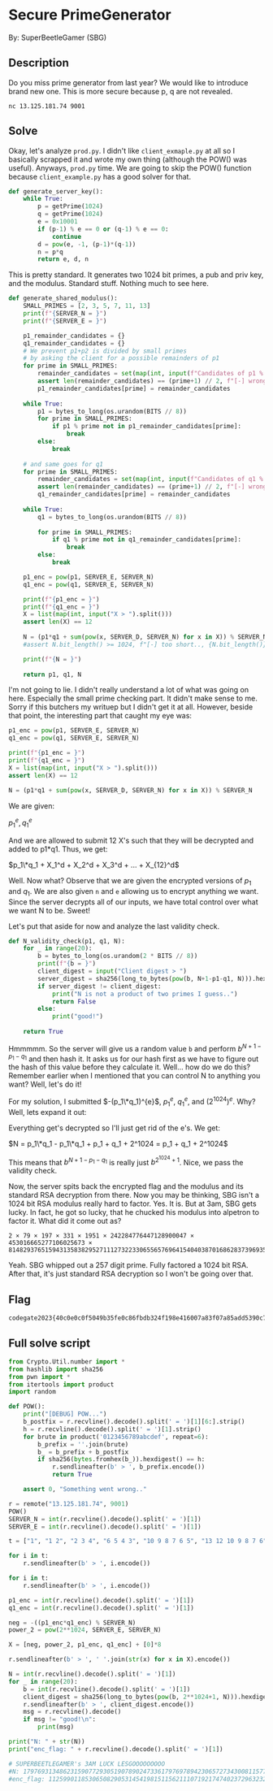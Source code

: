 # Secure PrimeGenerator
By: SuperBeetleGamer (SBG)

## Description

Do you miss prime generator from last year? We would like to introduce brand new one. This is more secure because p, q are not revealed.

`nc 13.125.181.74 9001`

## Solve

Okay, let's analyze `prod.py`. I didn't like `client_exmaple.py` at all so I basically scrapped it and wrote my own thing (although the POW() was useful). Anyways, `prod.py` time. We are going to skip the POW() function because `client_example.py` has a good solver for that.

```py
def generate_server_key():
    while True:
        p = getPrime(1024)
        q = getPrime(1024)
        e = 0x10001
        if (p-1) % e == 0 or (q-1) % e == 0:
            continue
        d = pow(e, -1, (p-1)*(q-1))
        n = p*q
        return e, d, n
```

This is pretty standard. It generates two 1024 bit primes, a pub and priv key, and the modulus. Standard stuff. Nothing much to see here.

```py
def generate_shared_modulus():
    SMALL_PRIMES = [2, 3, 5, 7, 11, 13]
    print(f"{SERVER_N = }")
    print(f"{SERVER_E = }")

    p1_remainder_candidates = {}
    q1_remainder_candidates = {}    
    # We prevent p1+p2 is divided by small primes
    # by asking the client for a possible remainders of p1
    for prime in SMALL_PRIMES:
        remainder_candidates = set(map(int, input(f"Candidates of p1 % {prime} > ").split()))
        assert len(remainder_candidates) == (prime+1) // 2, f"[-] wrong candidates for {prime}"
        p1_remainder_candidates[prime] = remainder_candidates
    
    while True:
        p1 = bytes_to_long(os.urandom(BITS // 8))        
        for prime in SMALL_PRIMES:
            if p1 % prime not in p1_remainder_candidates[prime]:
                break
        else:
            break
    
    # and same goes for q1
    for prime in SMALL_PRIMES:
        remainder_candidates = set(map(int, input(f"Candidates of q1 % {prime} > ").split()))
        assert len(remainder_candidates) == (prime+1) // 2, f"[-] wrong candidates for {prime}"
        q1_remainder_candidates[prime] = remainder_candidates
    
    while True:
        q1 = bytes_to_long(os.urandom(BITS // 8))
        
        for prime in SMALL_PRIMES:
            if q1 % prime not in q1_remainder_candidates[prime]:
                break
        else:
            break

    p1_enc = pow(p1, SERVER_E, SERVER_N)
    q1_enc = pow(q1, SERVER_E, SERVER_N)    

    print(f"{p1_enc = }")
    print(f"{q1_enc = }")
    X = list(map(int, input("X > ").split()))
    assert len(X) == 12
    
    N = (p1*q1 + sum(pow(x, SERVER_D, SERVER_N) for x in X)) % SERVER_N
    #assert N.bit_length() >= 1024, f"[-] too short.., {N.bit_length()}"

    print(f"{N = }")
    
    return p1, q1, N
```

I'm not going to lie. I didn't really understand a lot of what was going on here. Especially the small prime checking part. It didn't make sense to me. Sorry if this butchers my writuep but I didn't get it at all. However, beside that point, the interesting part that caught my eye was:

```py
p1_enc = pow(p1, SERVER_E, SERVER_N)
q1_enc = pow(q1, SERVER_E, SERVER_N)    

print(f"{p1_enc = }")
print(f"{q1_enc = }")
X = list(map(int, input("X > ").split()))
assert len(X) == 12

N = (p1*q1 + sum(pow(x, SERVER_D, SERVER_N) for x in X)) % SERVER_N
```

We are given:

$p_1^e, q_1^e$

And we are allowed to submit 12 X's such that they will be decrypted and added to p1\*q1. Thus, we get:

$p_1\*q_1 + X_1^d + X_2^d + X_3^d + ... + X_{12}^d$

Well. Now what?
Observe that we are given the encrypted versions of $p_1$ and $q_1$. We are also given `n` and `e` allowing us to encrypt anything we want. Since the server decrypts all of our inputs, we have total control over what we want N to be. Sweet!

Let's put that aside for now and analyze the last validity check.

```py
def N_validity_check(p1, q1, N):
    for _ in range(20):
        b = bytes_to_long(os.urandom(2 * BITS // 8))
        print(f"{b = }")
        client_digest = input("Client digest > ")
        server_digest = sha256(long_to_bytes(pow(b, N+1-p1-q1, N))).hexdigest()
        if server_digest != client_digest:
            print("N is not a product of two primes I guess..")
            return False
        else:
            print("good!")
     
    return True
```

Hmmmmm. So the server will give us a random value `b` and perform $b^{N+1-p_1-q_1}$ and then hash it. It asks us for our hash first as we have to figure out the hash of this value before they calculate it. Well... how do we do this? Remember earlier when I mentioned that you can control N to anything you want? Well, let's do it!

For my solution, I submitted $-(p_1\*q_1)^{e}$, $p_1^e$, $q_1^e$, and $(2^1024)^e$. Why? Well, lets expand it out:

Everything get's decrypted so I'll just get rid of the e's. We get:

$N = p_1\*q_1 - p_1\*q_1 + p_1 + q_1 + 2^1024 = p_1 + q_1 + 2^1024$

This means that $b^{N+1-p_1-q_1}$ is really just $b^{2^1024 + 1}$. Nice, we pass the validity check.

Now, the server spits back the encrypted flag and the modulus and its standard RSA decryption from there. Now you may be thinking, SBG isn't a 1024 bit RSA modulus really hard to factor. Yes. It is. But at 3am, SBG gets lucky. In fact, he got so lucky, that he chucked his modulus into alpetron to factor it. What did it come out as?

```
2 × 79 × 197 × 331 × 1951 × 242284776447128900047 × 453016665277106025673 × 81482937651594313583829527111273223306556576964154040387016862837396935685927023114936269140818613754629499849649607817661052202571281081174195033576801632940199296809894893973770596417596050208557498070458753960687937906773171178824916346162886182342410389
```

Yeah. SBG whipped out a 257 digit prime. Fully factored a 1024 bit RSA. After that, it's just standard RSA decryption so I won't be going over that.

## Flag

```
codegate2023{40c0e0c0f5049b35fe0c86fbdb324f198e416007a83f07a85add5390c7a75716f3c29144a4498c26ec17f9dbff1419}
```

## Full solve script
```py
from Crypto.Util.number import *
from hashlib import sha256
from pwn import *
from itertools import product
import random

def POW():
    print("[DEBUG] POW...")
    b_postfix = r.recvline().decode().split(' = ')[1][6:].strip()
    h = r.recvline().decode().split(' = ')[1].strip()
    for brute in product('0123456789abcdef', repeat=6):
        b_prefix = ''.join(brute)
        b_ = b_prefix + b_postfix
        if sha256(bytes.fromhex(b_)).hexdigest() == h:
            r.sendlineafter(b' > ', b_prefix.encode())
            return True

    assert 0, "Something went wrong.."

r = remote("13.125.181.74", 9001)
POW()
SERVER_N = int(r.recvline().decode().split(' = ')[1])
SERVER_E = int(r.recvline().decode().split(' = ')[1])

t = ["1", "1 2", "2 3 4", "6 5 4 3", "10 9 8 7 6 5", "13 12 10 9 8 7 6"]

for i in t:
    r.sendlineafter(b' > ', i.encode())

for i in t:
    r.sendlineafter(b' > ', i.encode())

p1_enc = int(r.recvline().decode().split(' = ')[1])
q1_enc = int(r.recvline().decode().split(' = ')[1])

neg = -((p1_enc*q1_enc) % SERVER_N)
power_2 = pow(2**1024, SERVER_E, SERVER_N)

X = [neg, power_2, p1_enc, q1_enc] + [0]*8

r.sendlineafter(b' > ', ' '.join(str(x) for x in X).encode())

N = int(r.recvline().decode().split(' = ')[1])
for _ in range(20):
    b = int(r.recvline().decode().split(' = ')[1])
    client_digest = sha256(long_to_bytes(pow(b, 2**1024+1, N))).hexdigest()
    r.sendlineafter(b' > ', client_digest.encode())
    msg = r.recvline().decode()
    if msg != "good!\n":
        print(msg)

print("N: " + str(N))
print("enc_flag: " + r.recvline().decode().split(' = ')[1])

# SUPERBEETLEGAMER's 3AM LUCK LESGOOOOOOOOO
#N: 179769313486231590772930519078902473361797697894230657273430081157732675805500963132708477322407536021120113879871393357658789768814416622492847430639474135679749626505809262740406778629186965110961120022182960325657226722014064214956640521017152701374779671181500923261888466344423848038026722368987680881354
#enc_flag: 112599011853065082905314541981511562111071921747402372963232235336460886142329072768516769431462456175691553296574776538150363614178816536535754770661247557333653420201144789153833898958033091160200064597635337701732781342547476009496020257951375941147793508759562785166624775095907937666550072869775511269254
```



